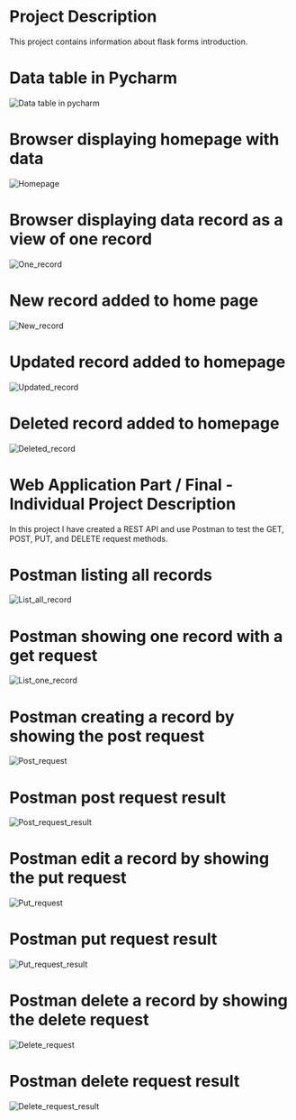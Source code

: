 # Project Description
This project contains information about flask forms introduction.

# Data table in Pycharm
![Data table in pycharm](Screenshots/Database.png)

# Browser displaying homepage with data
![Homepage](Screenshots/Browser.png)

# Browser displaying data record as a view of one record
![One_record](Screenshots/One_record.png)

# New record added to home page
![New_record](Screenshots/Add_record.png)

# Updated record added to homepage
![Updated_record](Screenshots/Update_record.png)

# Deleted record added to homepage
![Deleted_record](Screenshots/Delete_record.png)

# Web Application Part / Final - Individual Project Description
In this project I have created a REST API and use Postman to test the GET, POST, PUT, and DELETE request methods.

# Postman listing all records
![List_all_record](Screenshots/Postman_all_record.png)

# Postman showing one record with a get request
![List_one_record](Screenshots/Postman_one_record.png)

# Postman creating a record by showing the post request
![Post_request](Screenshots/Postman_Post_request.png)

# Postman post request result
![Post_request_result](Screenshots/Post_request_result.png)

# Postman edit a record by showing the put request
![Put_request](Screenshots/Put_request.png)

# Postman put request result
![Put_request_result](Screenshots/Put_request_result.png)

# Postman delete a record by showing the delete request
![Delete_request](Screenshots/Delete_request.png)

# Postman delete request result
![Delete_request_result](Screenshots/Delete_request_result.png)